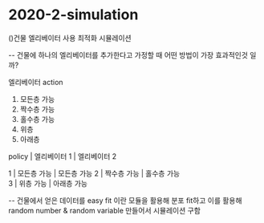 # 2020-2-simulation

()건물 엘리베이터 사용 최적화 시뮬레이션

-- 건물에 하나의 엘리베이터를 추가한다고 가정할 때 어떤 방법이 가장 효과적인것 일까?

엘리베이터 action
1. 모든층 가능
2. 짝수층 가능
3. 홀수층 가능
4. 위층 
5. 아래층

policy  | 엘리베이터 1 | 엘리베이터 2

1 | 모든층 가능 | 모든층 가능
2 | 짝수층 가능 | 홀수층 가능   
3 | 위층 가능 | 아래층 가능

-- 건물에서 얻은 데이터를 easy fit 이란 모듈을 활용해 분포 fit하고 이를 활용해 random number & random variable 만들어서 시뮬레이션 구함
